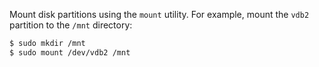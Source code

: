 Mount disk partitions using the `mount` utility. For example, mount the `vdb2` partition to the `/mnt` directory:

```bash
$ sudo mkdir /mnt
$ sudo mount /dev/vdb2 /mnt
```

